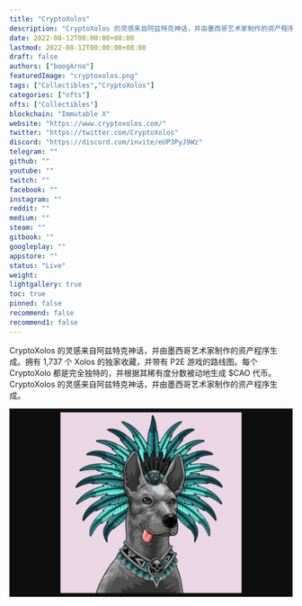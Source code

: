```yaml
---
title: "CryptoXolos"
description: "CryptoXolos 的灵感来自阿兹特克神话，并由墨西哥艺术家制作的资产程序生成。"
date: 2022-08-12T00:00:00+08:00
lastmod: 2022-08-12T00:00:00+08:00
draft: false
authors: ["boogArno"]
featuredImage: "cryptoxolos.png"
tags: ["Collectibles","CryptoXolos"]
categories: ["nfts"]
nfts: ["Collectibles"]
blockchain: "Immutable X"
website: "https://www.cryptoxolos.com/"
twitter: "https://twitter.com/CryptoXolos"
discord: "https://discord.com/invite/eUP3PyJ9Wz"
telegram: ""
github: ""
youtube: ""
twitch: ""
facebook: ""
instagram: ""
reddit: ""
medium: ""
steam: ""
gitbook: ""
googleplay: ""
appstore: ""
status: "Live"
weight: 
lightgallery: true
toc: true
pinned: false
recommend: false
recommend1: false
---
```

CryptoXolos 的灵感来自阿兹特克神话，并由墨西哥艺术家制作的资产程序生成。拥有 1,737 个 Xolos 的独家收藏，并带有 P2E 游戏的路线图。每个 CryptoXolo 都是完全独特的，并根据其稀有度分数被动地生成 $CAO 代币。CryptoXolos 的灵感来自阿兹特克神话，并由墨西哥艺术家制作的资产程序生成。

![cryptoxolos-dapp-collectibles-immutablex-image1_d2371dad9f3d4698a01051e1550c03ed](cryptoxolos-dapp-collectibles-immutablex-image1_d2371dad9f3d4698a01051e1550c03ed.png)
